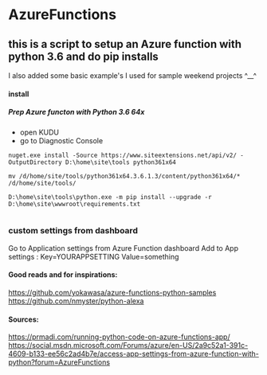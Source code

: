 # AzureFunctions

## this is a script to setup an Azure function with python 3.6 and do pip installs
I also added some basic example's I used for sample weekend projects ^__^


#### install

##### Prep Azure functon with Python 3.6 64x
* open KUDU
* go to Diagnostic Console

```shell
nuget.exe install -Source https://www.siteextensions.net/api/v2/ -OutputDirectory D:\home\site\tools python361x64  

mv /d/home/site/tools/python361x64.3.6.1.3/content/python361x64/* /d/home/site/tools/

D:\home\site\tools\python.exe -m pip install --upgrade -r D:\home\site\wwwroot\requirements.txt


```


### custom settings from dashboard
Go to Application settings from Azure Function dashboard 
Add to App settings : Key=YOURAPPSETTING Value=something

#### Good reads and for inspirations: 
https://github.com/yokawasa/azure-functions-python-samples
https://github.com/nmyster/python-alexa


#### Sources:
https://prmadi.com/running-python-code-on-azure-functions-app/
https://social.msdn.microsoft.com/Forums/azure/en-US/2a9c52a1-391c-4609-b133-ee56c2ad4b7e/access-app-settings-from-azure-function-with-python?forum=AzureFunctions


